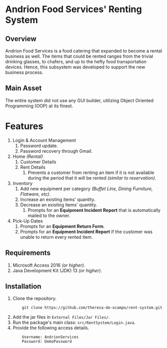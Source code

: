 # Andrion Food Services' Renting System
## Overview
Andrion Food Services is a food catering that expanded to become a rental business as well. The items that could be rented ranges from the trivial drinking glasses, to chafers, and up to the hefty food transportation devices. Hence, this subsystem was developed to support the new business process.

## Main Asset
The entire system did not use any GUI builder, utilizing Object Oriented Programming (OOP) at its finest.

# Features
1. Login & Account Management
	1. Password update.
	2. Password recovery through Gmail.
2. Home *(Rental)*
	1. Customer Details
	2. Rent Details
		1. Prevents a customer from renting an item if it is not available during the period that it will be rented *(similar to reservation)*.
3. Inventory
	1. Add new equipment per category *(Buffet Line, Dining Furniture, Flatware, etc)*.
	2. Increase an existing items' quantity.
	3. Decrease an existing items' quantity.
		1. Prompts for an **Equipment Incident Report** that is automatically mailed to the owner.
4. Pick-Up Dates
	1. Prompts for an **Equipment Return Form**.
	2. Prompts for an **Equipment Incident Report** if the customer was unable to return every rented item.

## Requirements
1. Microsoft Access 2016 *(or higher)*.
2. Java Development Kit (JDK) 13 *(or higher)*.

## Installation
1. Clone the repository.
	```
		git clone https://github.com/theresa-de-ocampo/rent-system.git
	```
2. Add the jar files in ```External Files/Jar Files/```.
3. Run the package's main class: ```src/RentSystem/Login.java```.
4. Provide the following access details.
	```
		Username: AndrionServices
		Password: DemoPassword
	```